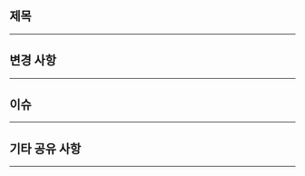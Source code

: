 ## 제목
<!-- 
[태그] 작업 요약 
예: feat: 직원 등록 API 구현
태그 예시: feat, fix, refactor, docs, test, chore 
-->

---

## 변경 사항
<!-- 
- 새로운 기능 추가
- 기존 기능 수정
- 버그 수정
- 문서/테스트 추가 
-->

---

## 이슈
<!-- 
이슈 번호를 연결하세요.
예: Closes #12 
-->

---

## 기타 공유 사항
<!-- 
리뷰어가 알면 좋은 정보 (예: 의존성 추가, DB 마이그레이션 필요 등)
-->

---